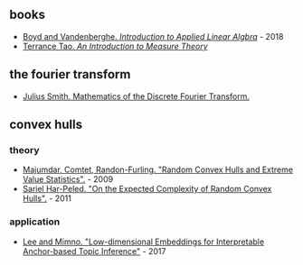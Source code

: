 ## books

- [Boyd and Vandenberghe. _Introduction to Applied Linear Algbra_](http://vmls-book.stanford.edu/vmls.pdf) - 2018
- [Terrance Tao. _An Introduction to Measure Theory_](https://terrytao.files.wordpress.com/2012/12/gsm-126-tao5-measure-book.pdf)

## the fourier transform

- [Julius Smith. Mathematics of the Discrete Fourier Transform.](https://ccrma.stanford.edu/~jos/mdft/mdft.html)

## convex hulls

### theory

- [Majumdar, Comtet, Randon-Furling. "Random Convex Hulls and Extreme Value Statistics".](https://arxiv.org/pdf/0912.0631.pdf) - 2009
- [Sariel Har-Peled. "On the Expected Complexity of Random Convex Hulls".](https://arxiv.org/abs/1111.5340) - 2011

### application
- [Lee and Mimno. "Low-dimensional Embeddings for Interpretable Anchor-based Topic Inference"](https://arxiv.org/pdf/1711.06826.pdf) - 2017
